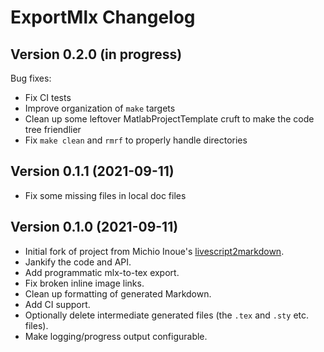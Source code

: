 ExportMlx Changelog
================================

Version 0.2.0 (in progress)
------------------------------

Bug fixes:

* Fix CI tests
* Improve organization of `make` targets
* Clean up some leftover MatlabProjectTemplate cruft to make the code tree friendlier
* Fix `make clean` and `rmrf` to properly handle directories

Version 0.1.1 (2021-09-11)
------------------------------

* Fix some missing files in local doc files

Version 0.1.0 (2021-09-11)
------------------------------

* Initial fork of project from Michio Inoue's [livescript2markdown](https://github.com/minoue-xx/livescript2markdown).
* Jankify the code and API.
* Add programmatic mlx-to-tex export.
* Fix broken inline image links.
* Clean up formatting of generated Markdown.
* Add CI support.
* Optionally delete intermediate generated files (the `.tex` and `.sty` etc. files).
* Make logging/progress output configurable.
